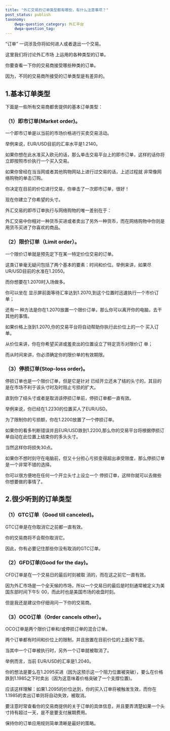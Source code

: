 ```yaml
---
title: "外汇交易的订单类型都有哪些，有什么注意事项？"
post_status: publish
taxonomy:
    dwqa-question_category: 外汇平台
    dwqa-question_tag:
---
```


“订单” 一词涉及你将如何进人或者退出一个交易。

这里我们将讨论外汇市场 上运用的各种类型的订单。

你要查看一下你的交易商接受哪些种类的订单。

因为，不同的交易商所接受的订单类型是有差异的。

## **1.基本订单类型**

下面是一些所有交易商都舍提供的基本订单类型：

### （1）即市订单(Market order)。

一个即市订单是以当前的市场价格进行买卖交易活动。

举例来说，EUR/USD目前的汇率水平是1.2140。

如果你想在此水准买入欧元的话，那么单击交易平台上的即市订单，这样的话你将立即按照市价执行一个买入交易。

如果你曾经在当当网或者其他购物网站上进行过交易的话，上述过程就 非常像网络购物的单击订购。

你决定在目前的价位进行交易，你单击了一次即市订单，很好！

现在你建立了你希望的头寸。

外汇交易的即市订单执行与网络购物的唯一差别在于：

外汇交易中你相对一种货币买进或者卖出了另外一种货币，而在网络购物中你则是用货币买进了你喜欢的商品。

### （2）限价订单（Limit order）。

一个限价订单就是预先定下在某一特定价位交易的订单。

这类订单毫无疑问包括了两个基本的要素：时间和价位。举例来讲，如果尽UR/USD目前的水准在1.2050。

而你想要在1.2070时入场做多。

你可以坐在 显示屏前面等待汇率达到1.2070,到这个位置时迅速执行一个市价订单；

还有一 种方法是你在1.2070放置一个限价订单，那么你可以离开你的电脑，去干其他的事情。

如果价格上涨到1.2070,你的交易平台将自动帮助你执行此价位上的一个 买入订单。

从价位来讲，你在你希望买进或羞卖出的位置设立了特定货币对限价订 单；

而从时间来讲，你必须确定你的限价单的有效期限。

### （3）停损订单(Stop-loss order)。

停损订单也是一个限价订单，但是它是针对 已经开立还未了结的头寸的，其目的是在市场不利于该头寸时及时阻止亏损的扩大。

直到你了结头寸或者是取消该停损订单前，停损订单都一直有效。

举例来说，你已经在1.2230的位置买人了EUR/USD。

为了限制你的亏损额，你在1.2200放置了一个停损订单。

如果你的看多判断错误并且EUR/USD跌到1.2200,那么你的交易平台将根据停损订单自动在此位置上结束你的多头头寸。

当然这样你将损失30点。

如果你不想时刻守在电脑前，但又十分担心亏损变得超出承受限度，那么停损订单是一个非常不错的选择。

你可以很方便地在任何一个开立头寸上设立一个 停损订单，这样你就可以去做些你想要做的事情了。

## **2.很少听到的订单类型**

### （1）GTC订单（Good till canceled)。

GTC订单是在你取消它之前都一直有效。

你的交易商将不会帮你取消它。

因此，你有必要记住那些你没有取消的GTC订单。

### （2）GFD订单(Good for the day)。

CFD订单是在一个交易日的最后时刻被取 消的，而在这之前它一直有效。

因为外汇市场是一个全天候的市场，所以一个交易日的最后是时刻通常被定义为美国东部时间下午5: 00，而此时也是美国市场的收盘时刻。

但是我还是建议你仔细询问一下你的交易商。

### （3）OCO订单（Order cancels other）。

OCO订单是两个限价订单和/或停损订单的混合订单。

两个订单都有时间和价位上的限制，并且放置在目前价位的上面和下面。

当其中一个订单被执行时，另外一个订单就被取消了。

举例而言，当前 EUR/USD的汇率是1.2040。

你的想法是要么在1.2095买进（因为这预示这一个阻力位置被突破），要么在价格跌到1.1985之下时卖出（因为这意味着价格突破了一个支撑位置)。

应该这样理解：如果1.2095的价位达到，你的买入订单将被触发生效，而你在1.1985的卖出订单则将自动失效，被取消。

要注意时常查看你的交易商提供的关于订单的具体信息，并且要弄清楚如果一个头寸持有超过一天，是不是要支付展期费用。

保持你的订单应用规则简单清晰是最好的策略。
